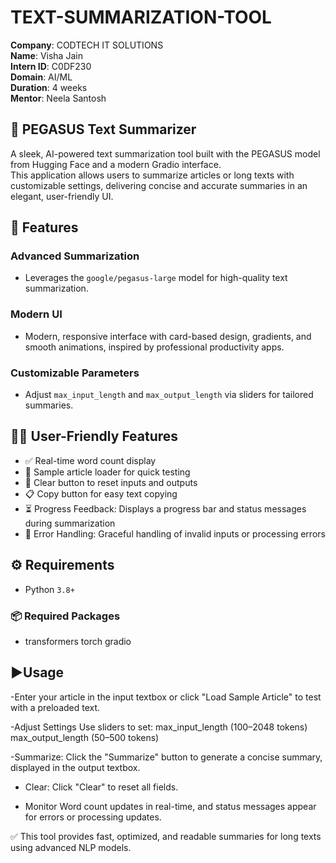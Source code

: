 #  TEXT-SUMMARIZATION-TOOL

**Company**: CODTECH IT SOLUTIONS  
**Name**: Visha Jain  
**Intern ID**: C0DF230  
**Domain**: AI/ML  
**Duration**: 4 weeks  
**Mentor**: Neela Santosh  



## 🚀 PEGASUS Text Summarizer

A sleek, AI-powered text summarization tool built with the PEGASUS model from Hugging Face and a modern Gradio interface.  
This application allows users to summarize articles or long texts with customizable settings, delivering concise and accurate summaries in an elegant, user-friendly UI.


## 🌟 Features

### Advanced Summarization
- Leverages the `google/pegasus-large` model for high-quality text summarization.

### Modern UI
- Modern, responsive interface with card-based design, gradients, and smooth animations, inspired by professional productivity apps.

### Customizable Parameters
- Adjust `max_input_length` and `max_output_length` via sliders for tailored summaries.


## 🧑‍💻 User-Friendly Features

- ✅ Real-time word count display  
- 📰 Sample article loader for quick testing  
- 🧹 Clear button to reset inputs and outputs  
- 📋 Copy button for easy text copying  
- ⏳ Progress Feedback: Displays a progress bar and status messages during summarization  
- 🚫 Error Handling: Graceful handling of invalid inputs or processing errors  


## ⚙️ Requirements

- Python `3.8+`

### 📦 Required Packages

- transformers torch gradio

## ▶️Usage

-Enter your article in the input textbox or click "Load Sample Article" to test with a preloaded text.

-Adjust Settings
 Use sliders to set:
  max_input_length (100–2048 tokens)
  max_output_length (50–500 tokens)

-Summarize:
  Click the "Summarize" button to generate a concise summary, displayed in the output textbox.

- Clear:
  Click "Clear" to reset all fields.

- Monitor Word count updates in real-time, and status messages appear for errors or processing updates.

✅ This tool provides fast, optimized, and readable summaries for long texts using advanced NLP models.
